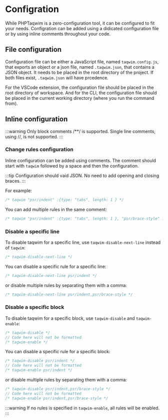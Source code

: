 # Configration
While PHPTaqwim is a zero-configuration tool, it can be configured to fit your needs. Configration can be added using a didicated configuration file or by using inline comments throughout your code.

## File configuration
Configuration file can be either a JavaScript file, named `taqwim.config.js`, that exports an object or a json file, named `.taqwim.json`, that contains a JSON object. It needs to be placed in the root directory of the project. If both files exist, `.taqwim.json` will have prcedence.

For the VSCode extension, the configuration file should be placed in the root directory of workspace. And for the CLI, the configuration file should be placed in the current working directory (where you run the command from).

## Inline configuration
:::warning
Only block comments /**/ is supported. Single line comments, using //, is not supported.
:::

### Change rules configuration
Inline configuration can be added using comments. The comment should start with `taqwim` followed by a space and then the configuration.

:::tip
Configuration should vaid JSON. No need to add opening and closing braces.
:::

For example:
```js
/* taqwim "psr/indent" :{type: "tabs", length: 1 } */
```

You can add multiple rules in the same comment:
```js
/* taqwim "psr/indent" :{type: "tabs", length: 1 }, "psr/brace-style" :{type: "1tbs"} */
```

### Disable a specific line
To disable taqwim for a specific line, use `taqwim-disable-next-line` instead of `taqwim`:
```js
/* taqwim-disable-next-line */
```

You can disable a specific rule for a specific line:
```js
/* taqwim-disable-next-line psr/indent */
```

or disable multiple rules by separating them with a comma:
```js
/* taqwim-disable-next-line psr/indent,psr/brace-style */
```

### Disable a specific block
To disable taqwim for a specific block, use `taqwim-disable` and `taqwim-enable`:
```js
/* taqwim-disable */
// Code here will not be formatted
/* taqwim-enable */
```

You can disable a specific rule for a specific block:
```js
/* taqwim-disable psr/indent */
// Code here will not be formatted
/* taqwim-enable psr/indent */
```

or disable multiple rules by separating them with a comma:
```js
/* taqwim-disable psr/indent,psr/brace-style */
// Code here will not be formatted
/* taqwim-enable psr/indent,psr/brace-style */
```

:::warning
If no rules is specified in `taqwim-enable`, all rules will be enabled.
:::

